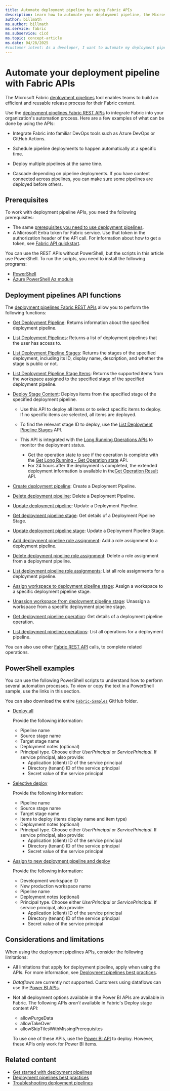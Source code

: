 ```yaml
---
title: Automate deployment pipeline by using Fabric APIs
description: Learn how to automate your deployment pipeline, the Microsoft Fabric Application lifecycle management (ALM) tool, by using Fabric APIs.
author: billmath
ms.author: billmath
ms.service: fabric
ms.subservice: cicd
ms.topic: concept-article
ms.date: 04/28/2025
#customer intent: As a developer, I want to automate my deployment pipeline using Fabric APIs so that I can streamline the release process.
---
```


# Automate your deployment pipeline with Fabric APIs

The Microsoft Fabric [deployment pipelines](intro-to-deployment-pipelines.md) tool enables teams to build an efficient and reusable release process for their Fabric content.

Use the [deployment pipelines Fabric REST APIs](/rest/api/fabric/core/deployment-pipelines) to integrate Fabric into your organization's automation process. Here are a few examples of what can be done by using the APIs:

* Integrate Fabric into familiar DevOps tools such as Azure DevOps or GitHub Actions.

* Schedule pipeline deployments to happen automatically at a specific time.

* Deploy multiple pipelines at the same time.

* Cascade depending on pipeline deployments. If you have content connected across pipelines, you can make sure some pipelines are deployed before others.

## Prerequisites

To work with deployment pipeline APIs, you need the following prerequisites:

* The same [prerequisites you need to use deployment pipelines](./get-started-with-deployment-pipelines.md#prerequisites).
* A Microsoft Entra token for Fabric service. Use that token in the authorization header of the API call. For information about how to get a token, see [Fabric API quickstart](/rest/api/fabric/articles/get-started/fabric-api-quickstart).

You can use the REST APIs without PowerShell, but the scripts in this article use PowerShell. To run the scripts, you need to install the following programs:

* [PowerShell](/powershell/scripting/install/installing-powershell)
* [Azure PowerShell Az module](/powershell/azure/install-azure-powershell)

## Deployment pipelines API functions

The [deployment pipelines Fabric REST APIs](/rest/api/fabric/core/deployment-pipelines) allow you to perform the following functions:

* [Get Deployment Pipeline](/rest/api/fabric/core/deployment-pipelines/get-deployment-pipeline): Returns information about the specified deployment pipeline.
* [List Deployment Pipelines](/rest/api/fabric/core/deployment-pipelines/list-deployment-pipelines): Returns a list of deployment pipelines that the user has access to.
* [List Deployment Pipeline Stages](/rest/api/fabric/core/deployment-pipelines/list-deployment-pipeline-stages): Returns the stages of the specified deployment, including its ID, display name, description, and whether the stage is public or not.
* [List Deployment Pipeline Stage Items](/rest/api/fabric/core/deployment-pipelines/list-deployment-pipeline-stage-items): Returns the supported items from the workspace assigned to the specified stage of the specified deployment pipeline.
* [Deploy Stage Content](/rest/api/fabric/core/deployment-pipelines/deploy-stage-content): Deploys items from the specified stage of the specified deployment pipeline.

  * Use this API to deploy all items or to select specific items to deploy. If no specific items are selected, all items are deployed.
  * To find the relevant stage ID to deploy, use the [List Deployment Pipeline Stages](/rest/api/fabric/core/deployment-pipelines/list-deployment-pipeline-stages) API.
  * This API is integrated with the [Long Running Operations APIs](/rest/api/fabric/core/long-running-operations) to monitor the deployment status.

    * Get the operation state to see if the operation is complete with the [Get Long Running  - Get Operation state](/rest/api/fabric/core/long-running-operations/get-operation-state) API.
    * For 24 hours after the deployment is completed, the extended deployment information is available in the[Get Operation Result](/rest/api/fabric/core/long-running-operations/get-operation-result) API.

* [Create deployment pipeline](/rest/api/fabric/core/deployment-pipelines/create-deployment-pipeline): Create a Deployment Pipeline.
* [Delete deployment pipeline](/rest/api/fabric/core/deployment-pipelines/delete-deployment-pipeline): Delete a Deployment Pipeline.
* [Update deployment pipeline](/rest/api/fabric/core/deployment-pipelines/update-deployment-pipeline): Update a Deployment Pipeline.
* [Get deployment pipeline stage](/rest/api/fabric/core/deployment-pipelines/get-deployment-pipeline-stage): Get details of a Deployment Pipeline Stage.
* [Update deployment pipeline stage](/rest/api/fabric/core/deployment-pipelines/update-deployment-pipeline-stage): Update a Deployment Pipeline Stage.
* [Add deployment pipeline role assignment](/rest/api/fabric/core/deployment-pipelines/add-deployment-pipeline-role-assignment): Add a role assignment to a deployment pipeline.
* [Delete deployment pipeline role assignment](/rest/api/fabric/core/deployment-pipelines/delete-deployment-pipeline-role-assignment): Delete a role assignment from a deployment pipeline.
* [List deployment pipeline role assignments](/rest/api/fabric/core/deployment-pipelines/list-deployment-pipeline-role-assignments): List all role assignments for a deployment pipeline.
* [Assign workspace to deployment pipeline stage](/rest/api/fabric/core/deployment-pipelines/assign-workspace-to-stage): Assign a workspace to a specific deployment pipeline stage.
* [Unassign workspace from deployment pipeline stage](/rest/api/fabric/core/deployment-pipelines/unassign-workspace-from-stage): Unassign a workspace from a specific deployment pipeline stage.
* [Get deployment pipeline operation](/rest/api/fabric/core/deployment-pipelines/get-deployment-pipeline-operation): Get details of a deployment pipeline operation.
* [List deployment pipeline operations](/rest/api/fabric/core/deployment-pipelines/list-deployment-pipeline-operations): List all operations for a deployment pipeline.

You can also use other [Fabric REST API](/rest/api/fabric/) calls, to complete related operations.

## PowerShell examples

You can use the following PowerShell scripts to understand how to perform several automation processes. To view or copy the text in a PowerShell sample, use the links in this section.

You can also download the entire [`Fabric-Samples`](https://github.com/microsoft/fabric-samples/blob/main/features-samples/fabric-apis/DeploymentPipelines-AssignToNewDeploymentPipelineAndDeploy.ps1) GitHub folder.

* [Deploy all](https://github.com/microsoft/fabric-samples/blob/main/features-samples/fabric-apis/DeploymentPipelines-DeployAll.ps1)

  Provide the following information:

  * Pipeline name
  * Source stage name
  * Target stage name
  * Deployment notes (optional)
  * Principal type. Choose either *UserPrincipal* or *ServicePrincipal*. If service principal, also provide:
    * Application (client) ID of the service principal
    * Directory (tenant) ID of the service principal
    * Secret value of the service principal

* [Selective deploy](https://github.com/microsoft/fabric-samples/blob/main/features-samples/fabric-apis/DeploymentPipelines-SelectiveDeploy.ps1)

  Provide the following information:

  * Pipeline name
  * Source stage name
  * Target stage name
  * Items to deploy (items display name and item type)
  * Deployment notes (optional)
  * Principal type. Choose either *UserPrincipal* or *ServicePrincipal*. If service principal, also provide:
    * Application (client) ID of the service principal
    * Directory (tenant) ID of the service principal
    * Secret value of the service principal

* [Assign to new deployment pipeline and deploy](https://github.com/microsoft/fabric-samples/blob/main/features-samples/fabric-apis/DeploymentPipelines-AssignToNewDeploymentPipelineAndDeploy.ps1)

  Provide the following information:

  * Development workspace ID
  * New production workspace name
  * Pipeline name
  * Deployment notes (optional)
  * Principal type. Choose either *UserPrincipal* or *ServicePrincipal*. If service principal, also provide:
    * Application (client) ID of the service principal
    * Directory (tenant) ID of the service principal
    * Secret value of the service principal

## Considerations and limitations

When using the deployment pipelines APIs, consider the following limitations:

* All limitations that apply for deployment pipeline, apply when using the APIs. For more information, see [Deployment pipelines best practices](./understand-the-deployment-process.md#considerations-and-limitations).
* *Dataflows* are currently not supported. Customers using dataflows can use the [Power BI APIs](./pipeline-automation.md).
* Not all deployment options available in the Power BI APIs are available in Fabric. The following APIs *aren't* available in Fabric's Deploy stage content API:

  * allowPurgeData
  * allowTakeOver
  * allowSkipTilesWithMissingPrerequisites

  To use one of these APIs, use the [Power BI API](./pipeline-automation.md) to deploy. However, these APIs only work for Power BI items.

## Related content

* [Get started with deployment pipelines](get-started-with-deployment-pipelines.md)
* [Deployment pipelines best practices](../best-practices-cicd.md)
* [Troubleshooting deployment pipelines](../troubleshoot-cicd.md)
